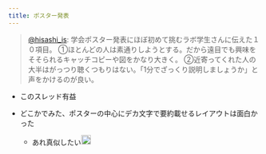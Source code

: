 ```yaml
---
title: ポスター発表
---
```



 > 
 > [@hisashi_is](https://twitter.com/hisashi_is/status/1601161928860381184): 学会ポスター発表にほぼ初めて挑むラボ学生さんに伝えた１０項目。
 > ①ほとんどの人は素通りしようとする。だから遠目でも興味をそそられるキャッチコピーや図をかなり大きく。
 > ②近寄ってくれた人の大半はがっつり聴くつもりはない。「1分でざっくり説明しましょうか」と声をかけるのが良い。

* このスレッド有益

* どこかでみた、ポスターの中心にデカ文字で要約載せるレイアウトは面白かった
  
  * あれ真似したい<img src='https://scrapbox.io/api/pages/blu3mo-public/blu3mo/icon' alt='blu3mo.icon' height="19.5"/>
